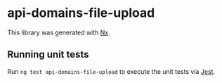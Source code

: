 # api-domains-file-upload

This library was generated with [Nx](https://nx.dev).

## Running unit tests

Run `ng test api-domains-file-upload` to execute the unit tests via [Jest](https://jestjs.io).
